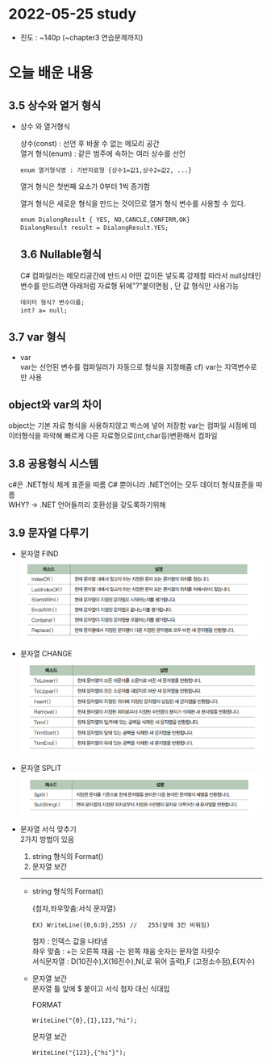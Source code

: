 # 2022-05-25 study

* 진도 : ~140p (~chapter3 연습문제까지)



# 오늘 배운 내용

## 3.5 상수와 열거 형식
- 상수 와 열거형식
  
  상수(const) : 선언 후 바꿀 수 없는 메모리 공간\
  열거 형식(enum) : 같은 범주에 속하는 여러 상수를 선언
  ```
  enum 열거형식명 : 기반자료형 {상수1=값1,상수2=값2, ...}
  ```
  열거 형식은 첫번째 요소가 0부터 1씩 증가함

  열거 형식은 새로운 형식을 만드는 것이므로 열거 형식 변수를 사용할 수 있다.
  ```
  enum DialongResult { YES, NO,CANCLE,CONFIRM,OK}
  DialongResult result = DialongResult.YES;
  ```

  ## 3.6 Nullable형식
  
  C# 컴파일러는 메모리공간에 반드시 어떤 값이든 넣도록 강제함 따라서 null상태인 변수를 만드려면 아래처럼 자료형 뒤에"?"붙이면됨 , 단 값 형식만 사용가능
  ```
  데이터 형식? 변수이름;
  int? a= null;
  ```

## 3.7 var 형식

- var \
var는 선언된 변수를 컴파일러가 자동으로 형식을 지정해줌
cf) var는 지역변수로만 사용



## object와 var의 차이
object는 기본 자료 형식을 사용하지않고 박스에 넣어 저장함
var는 컴파일 시점에 데이터형식을 파악해 빠르게 다른 자료형으로(int,char등)변환해서 컴파일

## 3.8 공용형식 시스템

c#은 .NET형식 체계 표준을 따름 C# 뿐아니라 .NET언어는 모두 데이터 형식표준을 따름\
WHY? -> .NET 언어들끼리 호환성을 갖도록하기위해


## 3.9 문자열 다루기

- 문자열 FIND
  <img src=".././img/220525/문자열FIND.png">  

- 문자열 CHANGE
  <img src=".././img/220525/문자열CHANGE.png">  

- 문자열 SPLIT
  <img src=".././img/220525/문자열SPLIT.png">   


- 문자열 서식 맞추기\
  2가지 방법이 있음
  1. string 형식의 Format()  
  2. 문자열 보간
  
  ---
  - string 형식의 Format()  
  
    {첨자,좌우맞춤:서식 문자열}
    ```
    EX) WriteLine({0,6:D},255) //   255(앞에 3칸 비워짐)
    ```
    첨자 : 인덱스 값을 나타냄\
   좌우 맞춤 : +는 오른쪽 채움 -는 왼쪽 채움 숫자는 문자열 자릿수\
    서식문자열 : D(10진수),X(16진수),N(,로 묶어 출력),F (고정소수점),E(지수)

  - 문자열 보간\
    문자열 틀 앞에 $ 붙이고 서식 첨자 대신 식대입

    FORMAT
    ~~~
    WriteLine("{0},{1},123,"hi");

    ~~~

    문자열 보간

    ~~~
    WriteLine("{123},{"hi"}");
    ~~~

  





